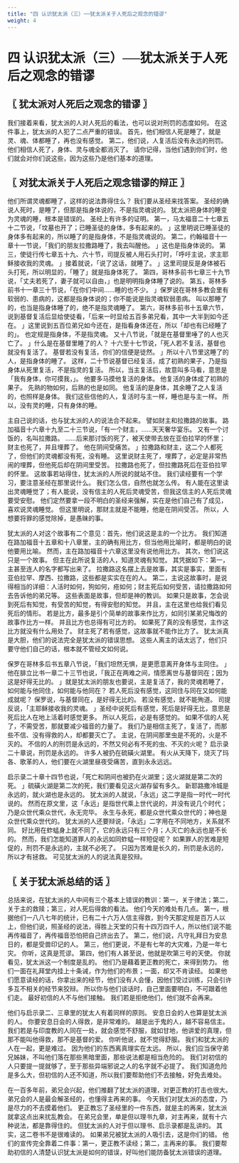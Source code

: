 ```yaml
---
title: "四 认识犹太派（三）──犹太派关于人死后之观念的错谬"
weight: 4
---
```


# 四 认识犹太派（三）──犹太派关于人死后之观念的错谬


## 〖 犹太派对人死后之观念的错谬 〗

我们接着来看，犹太派的人对人死后的看法，也可以说对刑罚的态度如何。
在这件事上，犹太派的人犯了二点严重的错误。
首先，他们相信人死是睡了，就是灵、魂、体都睡了，再也没有感觉。
第二，他们说，人复活后没有永远的刑罚。
他们相信人死了，身体、灵与魂全都消灭了。
请你记得，当他们遇到你们时，他们就会对你们说这些，因为这些乃是他们基本的道理。

## 〖 对犹太派关于人死后之观念错谬的辩正 〗

他们所谓灵魂都睡了，这样的说法靠得住么？
我们要从圣经来找答案。
圣经的确说人死时，是睡了，但那是指身体说的，不是指灵魂说的。
犹太派把身体的睡变为灵魂的睡，根本是错误的。
圣经上有许多的证明。
第一，马太福音二十七章五十二节说，「坟墓也开了；已睡圣徒的身体，多有起来的。
」这里明说已睡圣徒的身体多有起来的，所以睡了的是指身体，不是指灵魂说的。
第二，约翰福音十一章十一节说，「我们的朋友拉撒路睡了，我去叫醒他。
」这也是指身体说的。
第三，使徒行传七章五十九、六十节，司提反被人用石头打时，「呼吁主说，求主耶稣接收我的灵魂。
」接着就说，「说了这话，就睡了。
」这里司提反是身体被石头打死，所以明显的，「睡了」就是指身体死了。
第四，哥林多前书七章三十九节说，「丈夫若死了，妻子就可以自由，」也是明明指身体睡了说的。
第五，哥林多前书十一章三十节说，「在你们中间……睡的也不少。
」保罗说在哥林多教会里有软弱的、患病的，这都是指身体说的；你不能说是指灵魂软弱患病。
叫以那睡了的，也当是指身体睡了的，绝不是指灵魂睡了。
第六，哥林多前书十五章六节，说到基督复活后显给使徒看，「后来一时显给五百多弟兄看，其中一大半到如今还在。
」这里说到五百位弟兄如今还在，是指看身体还在，所以「却也有已经睡了的」。
也定规是指身体，不是指灵魂。
又十八节说，「就是在基督里唾了的人也灭亡了。
」什么是在基督里睡了的人？
十六至十七节说，「死人若不复活，基督也就没有复活了。
基督若没有复活，你们的信便是徒然。
」所以十八节里这睡了的人，是指身体的睡了。
这样，二十节说基督已经复活，成了初熟的果子，乃是指身体从死里复活，不是指灵的复活。
所以，当主复活后，故意叫多马看，意思是「我有身体，你可摸我，」。
他要多马摸他复活的身体。
他复活的身体成了初熟的果子。
先熟的物如何，后熟的也是如同。
他复活的是身体，其余睡了之人复活的，也照样是身体。
我们这些信他的人，复活时与主一样，睡也是与主一样。
所以，没有灵的睡，只有身体的睡。

主自己说的话，也与犹太派的人的说法合不起来。
譬如财主和拉撒路的故事。
路加福音十六章十九至二十三节说，「有一个财主，……天天奢华宴乐。
又有一个讨饭的，名叫拉撒路。
……后来那讨饭的死了，被天使带去放在亚伯拉罕的怀里；财主也死了，并且埋葬了。
他在阴间受痛苦。
」拉撒路和财主，这二个人都死了，但他们的灵魂都没有死，没有睡。
这里说财主死了，埋葬了，必定是非常热闹的埋葬，但他死后却在阴间里受苦。
拉撒路也死了，但拉撒路死后在亚伯拉罕的怀里。
这故事若站得住，犹太派的人所说的就站不住。
我们读经要有一个学习，要注意圣经在那里说什么。
我们怎么信，自然也就怎么传。
有人能在这里读出灵魂睡觉了；有人能说，没有信主的人死后灵魂受苦，但我这信主的人死后灵魂要受安慰。
他们定然要拿一段不明白的圣经来强解，实在是他们自己有了成见，喜欢说灵魂睡觉。
但这里明说，那财主就是不能睡，他是在阴间受苫。
所以，人想要将罪的感觉除掉，是愚昧的事。

犹太派的人对这个故事有二个意见：首先，他们说这是主的一个比方。
我们知道在路加福音十五章和十八章里，主的确有用比方，但当他用比喻时，都是明白的说他要用比喻。
然而，主在路加福音十六章这里没有说他用比方。
其次，他们说这只是一个故事。
但主在此所说复活的人，知道灵魂有知觉。
其凭据如下：第一，主甚至连人的名字都写出来了。
拉撒路这名摆上去是故事，其实是事实，里面有亚伯拉罕、摩西、拉撒路，这些都是实实在在的人。
第二，主说这故事时，是说得相当的详细：人活时如何，狗如何，疮如何；财主死后如何受苦，请拉撒路如何去告诉他的弟兄等。
这些表面是故事，但却是神的教训。
如果只是故事，怎会说到死后有知觉，有受苦的知觉，有得安慰的知觉。
并且，主在这里也给我们看见死后的情形。
若是比方，最多是引个简单的故事来作比方，如同引某弟兄悔改的故事作比方一样。
并且比方也总得有可比方的。
如果死了真的没有感觉，主作这比方就没有什么用处了。
财主死了若有感觉，这故事就不能作比方了。
犹太派真是大胆，他们的说法完全是犹太派的错误思想。
这些人离主的话太远了，他们只要守他们自己的话，根本就不管经文如何说。

保罗在哥林多后书五章八节说，「我们坦然无惧，是更愿意离开身体与主同住。
」他在腓立比书一章二十三节也说，「我正在两难之间，情愿离世与基督同在；因为这是好得无比的。
」就是犹太派的朋友也要说，主是复活了，我的灵魂若睡了，如何能与他同住，如何能与他同在？
若人死后没有感觉，这同住与同在又如何能成就呢？
保罗说，与基督同在，是好得无比的。
若没有感觉，就不能殉道。
司提反说，「主耶稣接收我的灵魂。
」圣经中说死后有感觉，死后是好得无比，意思是死后比人在地上活着时感觉更多。
所以人死后，必是有感觉的。
如果不信的人死了，不需受苦，那就要减少福音的力量了。
我们乃是相信主死了，复活了，而那些不信、没有得救的人，却都要灭亡了。
主说，在阴间那里虫是不死的，火是不灭的。
不信的人的刑罚是永远的，不然又何必有不死的虫、不灭的火呢？
启示录二十章说，刑罚是永远的。
许多人被扔在硫磺火湖里。
有火从天降下，烧灭了玛各、歌革的人，他们要在火湖里昼夜受痛苦，直到永永远远。

启示录二十章十四节也说，「死亡和阴间也被扔在火湖里；这火湖就是第二次的死。
」硫磺火湖是第二次的死，我们要看见这火湖存留有多久。
新耶路撒冷城是永远的，就火湖也是永远的。
犹太派的人就说，「永远」这二字是指一时代一时代说的。
然而在原文里，这「永远」是指世代乘上世代说的，并没有说几个时代；乃是众世代乘众世代，永无完毕。
永生与永死，都是众世代乘众世代的；神也是众世代乘众世代的。
犹太派的人还要辩说，「永远」二字用在不同地方，关系就不同。
好比用在蚱蜢身上就不同了，它的永远只有三个月；人灭亡的永远也是不长的。
然而，我们怎能知道罪人的永远如同蚱蜢一样短促呢？
如果罪人的苦难是短促的，刑罚不是永远的，主就不必死了。
只因为苦难是长久的，刑罚是永远的，所以才有拯救。
可见犹太派的人的说法真是狡辩。

## 〖 关于犹太派总结的话 〗

总括来说，在犹太派的人中间有三个基本上错误的教训：第一，关于律法；第二，关于主的救赎；第三，对人死后得救的看法。
他们今天的难处有几点。
第一，根据他们一八八七年的统计，已有二十六万人信主得救，到今天那定规是百万人以上，但他们说，照圣经的说法，得胜上天堂的只有十四万四千人，所以他们说不能再传福音了，再传福音恐怕把自己挤出去了。
第二，他们说，凡守礼拜日为安息日的，都是受兽印记的人。
第三，他们更说，不是有七年的大灾难，乃是一年七灾。
你听，这真是荒谬。
第四，他们有人甚至说，他就是吹第三号的天使。
你就看见，犹太派这一个制度是乱的。
他们乃是藉着更正教的死亡，来得到势力。
他们一面在礼拜堂内挂上十条诫，作为他们的布景；一面，却又不肯读经。
如果他们愿意读经的话，你拿出来的经节，他们没有人会懂，因他们受过训练，只会引许多互不相关的经节来狡辩。
所以你与他们谈话时，自己里面要明白，不可跟着他们走。
最好初信的人不与他们接触。
我们若是拒绝他们，他们就不会再来。

他们与启示录二、三章里的犹太人有着同样的原则。
安息日会的人也算是犹太派的人。
你要安息日会的人得救，是非常难的。
越是出于鬼的人，越不容易信主。
我们若是与印度教的人同在一处，就会感觉不舒服，就如甘地，他讲爱的真理，但那不能叫他得救，那不是基督的爱。
你听他说，就不觉得舒服。
我们和犹太派的人在一起，更是难过。
因为他们的东西离真理实在太远。
所以，我们应当保守弟兄姊妹，不叫他们落在那些黑暗里面，那些说法都是相当危险的。
我们对初信的人只要提一提就够了，至于那些异端邪说之人的名字就不必提了。
我们知道危险是多么大，但初信的人还不知道，所以我们要帮助他们不去接触，好免去难处。

在一百多年前，弟兄会兴起，他们推翻了犹太派的道理，对更正教的打击也很大。
弟兄会的人是最会解圣经的，也懂得主再来的事。
今天我们对犹太派的态度，乃是尽力的不去摸着他们。
更正教忘了圣经里的一件东西，就是主的再来，犹太派就拿这点出来扰乱教会。
在弟兄会里，单是但以理书九章，对主再来，就有十六种说法，都是靠得住的。
但犹太派的人对于但以理书、启示录都是乱讲的。
其实，这二卷书不是很难读的。
如果弟兄被犹太派的人吸引去，这是你们的错。
他们的宣传完全靠着二件事：第一，更正教不读经；第二，主再来的事。
我们要帮助初信的人清楚认识犹太派是如何的错误，好叫他们能防备犹太派错误的道理。
